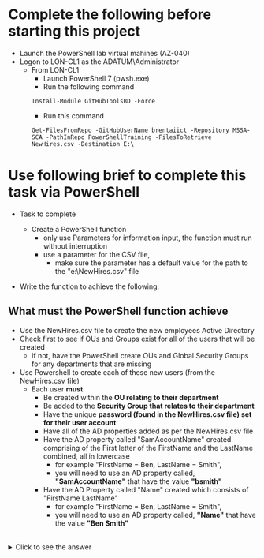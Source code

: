 <!--
    <details><summary>Click for hint</summary><Strong> 

    ``` 
    HINT
    ```
    </Strong></details> 
    <details><summary>Click to see the answer</summary><Strong> 
    
    ```
    ANSWER
    ```
    </Strong></details> 
-->

# Complete the following before starting this project

- Launch the PowerShell lab virtual mahines (AZ-040)
- Logon to LON-CL1 as the ADATUM\Administrator
  - From LON-CL1 
    - Launch PowerShell 7 (pwsh.exe)
    - Run the following command 
    ```
    Install-Module GitHubToolsBD -Force
    ```
    - Run this command
    ```
    Get-FilesFromRepo -GitHubUserName brentaiict -Repository MSSA-SCA -PathInRepo PowerShellTraining -FilesToRetrieve NewHires.csv -Destination E:\ 
    ```

# Use following brief to complete this task via PowerShell

- Task to complete  
  - Create a PowerShell function
    - only use Parameters for information input, the function must run without interruption 
    - use a parameter for the CSV file, 
      - make sure the parameter has a default value for the path to the "e:\NewHires.csv" file 

- Write the function to achieve the following:
   
## What must the PowerShell function achieve

  - Use the NewHires.csv file to create the new employees Active Directory
  - Check first to see if OUs and Groups exist for all of the users that will be created 
    - if not, have the PowerShell create OUs and Global Security Groups for any departments that are missing 
  - Use Powershell to create each of these new users (from the NewHires.csv file)
    - Each user **must** 
      - Be created within the **OU relating to their department**
      - Be added to the **Security Group that relates to their department**
      - Have the unique **password (found in the NewHires.csv file) set for their user account**
      - Have all of the AD properties added as per the NewHires.csv file
      - Have the AD property called "SamAccountName" created comprising of the First letter of the FirstName and the LastName combined, all in lowercase
        - for example "FirstName = Ben, LastName =  Smith", 
        - you will need to use an AD property called, **"SamAccountName"** that have the value **"bsmith"**    
      - Have the AD Property called "Name" created which consists of "FirstName LastName"
        - for example "FirstName = Ben, LastName =  Smith", 
        - you will need to use an AD property called, **"Name"** that have the value **"Ben Smith"**     

<br>
    <details><summary>Click to see the answer</summary><Strong> 
    
```
$Users = Import-Csv -Path E:\NewHires.csv
$DepartmentNames = $Users.Department | Select-Object -Unique # Get an array of all of the Departments that are needed
$CurrentOUNames = (Get-ADOrganizationalUnit -Filter *).Name # Get an array of OU names
$CurrentGroupNames = (Get-ADGroup -Filter *).Name # Get an array of Group names
foreach ($DepartmentName in $DepartmentNames) { # Checking to see if the OUs and Groups are already created
  if ($DepartmentName -notin $CurrentOUNames) {
    New-ADOrganizationalUnit -Name $DepartmentName -Path 'dc=adatum,dc=com'
  }
  if ($DepartmentName -notin $CurrentGroupNames) {
    New-ADGroup -GroupScope Global -Name $DepartmentName -Path "ou=$DepartmentName,dc=adatum,dc=com"
  }
}

foreach ($User in $Users) {
  # Creating all of the information needed to create the user
  $Name = $User.firstname + ' ' + $User.lastname
  $OU = 'OU=' + $User.department + ',DC=adatum,DC=com'
  $secPwd = $User.password | ConvertTo-SecureString -AsPlainText -Force
  $SamAccountName = $User.firstname[0] + $User.lastname
  
  $Parameters = @{ # Splatting the paramaters for New-ADUser, instead of listing parameters on one line after the command
    Name=$Name
    Path=$OU
    GivenName=$User.firstname
    Surname=$User.lastname
    AccountPassword=$secPwd 
    Department=$User.department 
    Office=$User.officename 
    UserPrincipalName=$user.upn 
    MobilePhone=$User.mobilephone 
    City=$User.city 
    StreetAddress=$User.streetaddress
  }
  New-ADUser @Parameters # Creating the new user
  $NewUser = Get-ADUser -Identity $Name
  Add-ADGroupMember -Identity $User.department -Members $NewUser  # Adding the new user to the relevant group
}
```
    </Strong></details> 
  
